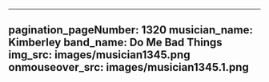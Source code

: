 ------
pagination_pageNumber: 1320
musician_name: Kimberley
band_name: Do Me Bad Things
img_src: images/musician1345.png
onmouseover_src: images/musician1345.1.png
------